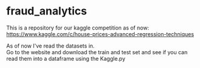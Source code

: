 # fraud_analytics
This is a repository for our kaggle competition as of now:
https://www.kaggle.com/c/house-prices-advanced-regression-techniques 

As of now I've read the datasets in.  
Go to the website and download the train and test set and see if you can read them into a dataframe using the Kaggle.py
